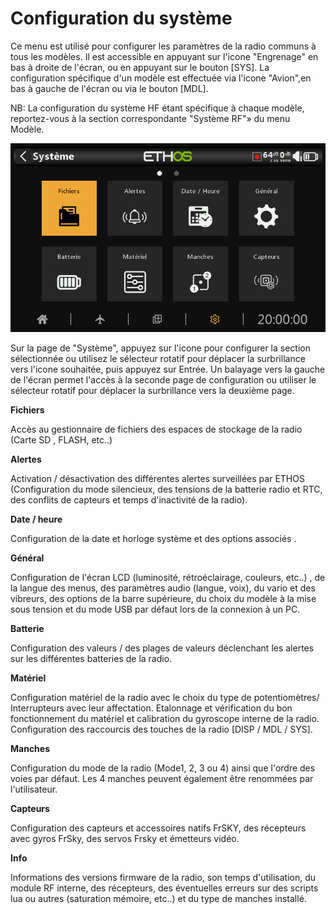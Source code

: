 # Configuration du système

Ce menu est utilisé pour configurer les paramètres de la radio communs à tous les modèles. Il est accessible en appuyant sur l'icone "Engrenage" en bas à droite de l'écran, ou en appuyant sur le bouton \[SYS]. La configuration spécifique d'un modèle est effectuée via l'icone "Avion",en bas à gauche de l'écran ou via le bouton \[MDL].

NB: La configuration du système HF étant spécifique à chaque modèle, reportez-vous à la section correspondante "Système RF"» du menu Modèle.

![Menu système](../assets/system-icon-filemanager.png)

Sur la page de "Système", appuyez sur l'icone pour configurer la section sélectionnée ou utilisez le sélecteur rotatif pour déplacer la surbrillance vers l'icone souhaitée, puis appuyez sur Entrée. Un balayage vers la gauche de l'écran permet l'accès à la seconde page de configuration ou utiliser le sélecteur rotatif pour déplacer la surbrillance vers la deuxième page.

**Fichiers**

Accès au gestionnaire de fichiers des espaces de stockage de la radio (Carte SD , FLASH, etc..)

**Alertes**

Activation / désactivation des différentes alertes surveillées par ETHOS (Configuration du mode silencieux, des tensions de la batterie radio et RTC, des conflits de capteurs et temps d'inactivité de la radio).

**Date / heure**

Configuration de la date et horloge système et des options associés .

**Général**

Configuration de l'écran LCD (luminosité, rétroéclairage, couleurs, etc..) , de la langue des menus, des paramètres audio (langue, voix), du vario et des vibreurs, des options de la barre supérieure, du choix du modèle à la mise sous tension et du mode USB par défaut lors de la connexion à un PC.

**Batterie**

Configuration des valeurs / des plages de valeurs déclenchant les alertes sur les différentes batteries de la radio.

**Matériel**

Configuration matériel de la radio avec le choix du type de potentiomètres/ Interrupteurs avec leur affectation.
Etalonnage et vérification du bon fonctionnement du matériel et calibration du gyroscope interne de la radio.
Configuration des raccourcis des touches de la radio [DISP / MDL / SYS].

**Manches**

Configuration du mode de la radio (Mode1, 2, 3 ou 4) ainsi que l'ordre des voies par défaut. Les 4 manches peuvent également être renommées par l'utilisateur.

**Capteurs**

Configuration des capteurs et accessoires natifs FrSKY, des récepteurs avec gyros FrSky, des servos Frsky et émetteurs vidéo.

**Info**

Informations des versions firmware de la radio, son temps d'utilisation, du module RF interne, des récepteurs, des éventuelles erreurs sur des scripts lua ou autres (saturation mémoire, etc..) et du type de manches installé.
